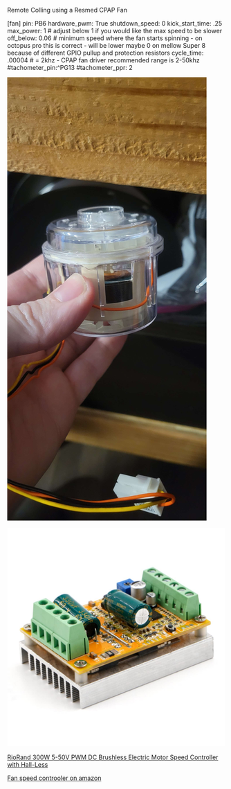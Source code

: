 Remote Colling using a Resmed CPAP Fan 

[fan]
pin: PB6
hardware_pwm: True
shutdown_speed: 0
kick_start_time: .25
max_power: 1 # adjust below 1 if you would like the max speed to be slower
off_below: 0.06 # minimum speed where the fan starts spinning - on octopus pro this is correct - will be lower maybe 0 on mellow Super 8 because of different GPIO pullup and protection resistors
cycle_time: .00004 # = 2khz - CPAP fan driver recommended range is 2-50khz
#tachometer_pin:^PG13
#tachometer_ppr: 2

![RESMED CPAP Fan](RESMED_Fan.jpg)

![RioRand 300W 5-50V PWM DC Brushless Electric Motor Speed Controller with Hall-Less](FSC.jpg)

[RioRand 300W 5-50V PWM DC Brushless Electric Motor Speed Controller with Hall-Less](https://www.amazon.com/dp/B087M3GVYX?ref=ppx_yo2ov_dt_b_product_details&th=1)

[Fan speed controoler on amazon](https://www.amazon.com/dp/B087M3GVYX?ref=ppx_yo2ov_dt_b_product_details&th=1)

